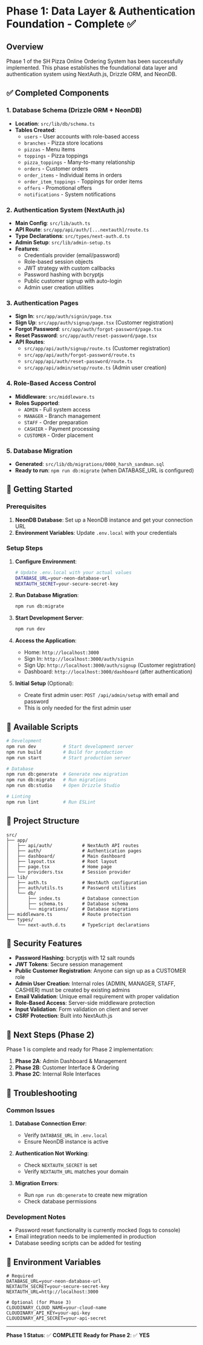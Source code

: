 # Phase 1: Data Layer & Authentication Foundation - Complete ✅

## Overview
Phase 1 of the SH Pizza Online Ordering System has been successfully implemented. This phase establishes the foundational data layer and authentication system using NextAuth.js, Drizzle ORM, and NeonDB.

## ✅ Completed Components

### 1. Database Schema (Drizzle ORM + NeonDB)
- **Location**: `src/lib/db/schema.ts`
- **Tables Created**:
  - `users` - User accounts with role-based access
  - `branches` - Pizza store locations
  - `pizzas` - Menu items
  - `toppings` - Pizza toppings
  - `pizza_toppings` - Many-to-many relationship
  - `orders` - Customer orders
  - `order_items` - Individual items in orders
  - `order_item_toppings` - Toppings for order items
  - `offers` - Promotional offers
  - `notifications` - System notifications

### 2. Authentication System (NextAuth.js)
- **Main Config**: `src/lib/auth.ts`
- **API Route**: `src/app/api/auth/[...nextauth]/route.ts`
- **Type Declarations**: `src/types/next-auth.d.ts`
- **Admin Setup**: `src/lib/admin-setup.ts`
- **Features**:
  - Credentials provider (email/password)
  - Role-based session objects
  - JWT strategy with custom callbacks
  - Password hashing with bcryptjs
  - Public customer signup with auto-login
  - Admin user creation utilities

### 3. Authentication Pages
- **Sign In**: `src/app/auth/signin/page.tsx`
- **Sign Up**: `src/app/auth/signup/page.tsx` (Customer registration)
- **Forgot Password**: `src/app/auth/forgot-password/page.tsx`
- **Reset Password**: `src/app/auth/reset-password/page.tsx`
- **API Routes**:
  - `src/app/api/auth/signup/route.ts` (Customer registration)
  - `src/app/api/auth/forgot-password/route.ts`
  - `src/app/api/auth/reset-password/route.ts`
  - `src/app/api/admin/setup/route.ts` (Admin user creation)

### 4. Role-Based Access Control
- **Middleware**: `src/middleware.ts`
- **Roles Supported**:
  - `ADMIN` - Full system access
  - `MANAGER` - Branch management
  - `STAFF` - Order preparation
  - `CASHIER` - Payment processing
  - `CUSTOMER` - Order placement

### 5. Database Migration
- **Generated**: `src/lib/db/migrations/0000_harsh_sandman.sql`
- **Ready to run**: `npm run db:migrate` (when DATABASE_URL is configured)

## 🚀 Getting Started

### Prerequisites
1. **NeonDB Database**: Set up a NeonDB instance and get your connection URL
2. **Environment Variables**: Update `.env.local` with your credentials

### Setup Steps
1. **Configure Environment**:
   ```bash
   # Update .env.local with your actual values
   DATABASE_URL=your-neon-database-url
   NEXTAUTH_SECRET=your-secure-secret-key
   ```

2. **Run Database Migration**:
   ```bash
   npm run db:migrate
   ```

3. **Start Development Server**:
   ```bash
   npm run dev
   ```

4. **Access the Application**:
   - Home: `http://localhost:3000`
   - Sign In: `http://localhost:3000/auth/signin`
   - Sign Up: `http://localhost:3000/auth/signup` (Customer registration)
   - Dashboard: `http://localhost:3000/dashboard` (after authentication)

5. **Initial Setup** (Optional):
   - Create first admin user: `POST /api/admin/setup` with email and password
   - This is only needed for the first admin user

## 🔧 Available Scripts

```bash
# Development
npm run dev          # Start development server
npm run build        # Build for production
npm run start        # Start production server

# Database
npm run db:generate  # Generate new migration
npm run db:migrate   # Run migrations
npm run db:studio    # Open Drizzle Studio

# Linting
npm run lint         # Run ESLint
```

## 📁 Project Structure

```
src/
├── app/
│   ├── api/auth/           # NextAuth API routes
│   ├── auth/               # Authentication pages
│   ├── dashboard/          # Main dashboard
│   ├── layout.tsx          # Root layout
│   ├── page.tsx            # Home page
│   └── providers.tsx       # Session provider
├── lib/
│   ├── auth.ts             # NextAuth configuration
│   ├── auth/utils.ts       # Password utilities
│   └── db/
│       ├── index.ts        # Database connection
│       ├── schema.ts       # Database schema
│       └── migrations/     # Database migrations
├── middleware.ts           # Route protection
└── types/
    └── next-auth.d.ts      # TypeScript declarations
```

## 🔐 Security Features

- **Password Hashing**: bcryptjs with 12 salt rounds
- **JWT Tokens**: Secure session management
- **Public Customer Registration**: Anyone can sign up as a CUSTOMER role
- **Admin User Creation**: Internal roles (ADMIN, MANAGER, STAFF, CASHIER) must be created by existing admins
- **Email Validation**: Unique email requirement with proper validation
- **Role-Based Access**: Server-side middleware protection
- **Input Validation**: Form validation on client and server
- **CSRF Protection**: Built into NextAuth.js

## 🎯 Next Steps (Phase 2)

Phase 1 is complete and ready for Phase 2 implementation:

1. **Phase 2A**: Admin Dashboard & Management
2. **Phase 2B**: Customer Interface & Ordering
3. **Phase 2C**: Internal Role Interfaces

## 🐛 Troubleshooting

### Common Issues

1. **Database Connection Error**:
   - Verify `DATABASE_URL` in `.env.local`
   - Ensure NeonDB instance is active

2. **Authentication Not Working**:
   - Check `NEXTAUTH_SECRET` is set
   - Verify `NEXTAUTH_URL` matches your domain

3. **Migration Errors**:
   - Run `npm run db:generate` to create new migration
   - Check database permissions

### Development Notes

- Password reset functionality is currently mocked (logs to console)
- Email integration needs to be implemented in production
- Database seeding scripts can be added for testing

## 📝 Environment Variables

```env
# Required
DATABASE_URL=your-neon-database-url
NEXTAUTH_SECRET=your-secure-secret-key
NEXTAUTH_URL=http://localhost:3000

# Optional (for Phase 3)
CLOUDINARY_CLOUD_NAME=your-cloud-name
CLOUDINARY_API_KEY=your-api-key
CLOUDINARY_API_SECRET=your-api-secret
```

---

**Phase 1 Status**: ✅ **COMPLETE**
**Ready for Phase 2**: ✅ **YES**
